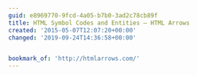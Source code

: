 ```yaml
---
guid: e8969770-9fcd-4a05-b7b0-3ad2c78cb89f
title: HTML Symbol Codes and Entities — HTML Arrows
created: '2015-05-07T12:07:20+00:00'
changed: '2019-09-24T14:36:58+00:00'


bookmark_of: 'http://htmlarrows.com/'
---
```




